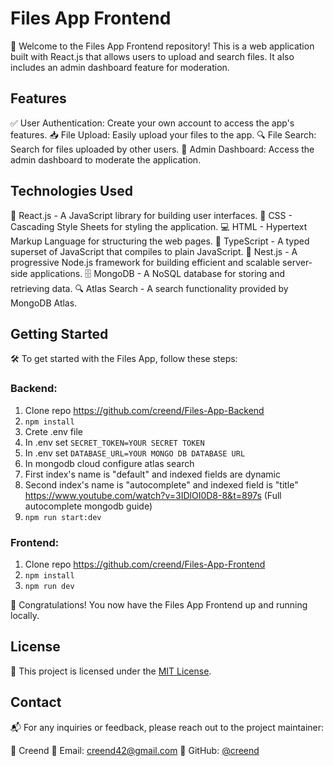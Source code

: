 # Files App Frontend

📂 Welcome to the Files App Frontend repository! This is a web application built with React.js that allows users to upload and search files. It also includes an admin dashboard feature for moderation.

## Features

✅ User Authentication: Create your own account to access the app's features.
📥 File Upload: Easily upload your files to the app.
🔍 File Search: Search for files uploaded by other users.
🚀 Admin Dashboard: Access the admin dashboard to moderate the application.

## Technologies Used

🔧 React.js - A JavaScript library for building user interfaces.
🎨 CSS - Cascading Style Sheets for styling the application.
💻 HTML - Hypertext Markup Language for structuring the web pages.
🔧 TypeScript - A typed superset of JavaScript that compiles to plain JavaScript.
🚀 Nest.js - A progressive Node.js framework for building efficient and scalable server-side applications.
🗄️ MongoDB - A NoSQL database for storing and retrieving data.
🔍 Atlas Search - A search functionality provided by MongoDB Atlas.
 
## Getting Started

🛠️ To get started with the Files App, follow these steps:

  ### Backend:
  1. Clone repo https://github.com/creend/Files-App-Backend
  2. `npm install`
  3. Crete .env file
  4. In .env set `SECRET_TOKEN=YOUR SECRET TOKEN`
  5. In .env set `DATABASE_URL=YOUR MONGO DB DATABASE URL`
  6. In mongodb cloud configure atlas search
  7. First index's name is "default" and indexed fields are dynamic
  8. Second index's name is "autocomplete" and indexed field is "title"
  https://www.youtube.com/watch?v=3IDlOI0D8-8&t=897s (Full autocomplete mongodb guide)
  9. `npm run start:dev`

  ### Frontend:

  1. Clone repo https://github.com/creend/Files-App-Frontend
  2. `npm install`
  3. `npm run dev`

🌟 Congratulations! You now have the Files App Frontend up and running locally.

## License

📝 This project is licensed under the [MIT License](LICENSE).

## Contact

📬 For any inquiries or feedback, please reach out to the project maintainer:

👤 Creend
📧 Email: creend42@gmail.com
💼 GitHub: [@creend](https://github.com/creend)
